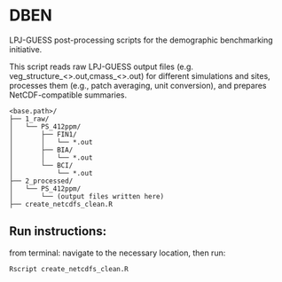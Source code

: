 # DBEN
LPJ-GUESS post-processing scripts for the demographic benchmarking initiative.

This script reads raw LPJ-GUESS output files (e.g. veg_structure_<>.out,cmass_<>.out) for different simulations and sites, processes them (e.g., patch averaging, unit conversion), and prepares NetCDF-compatible summaries.


```
<base.path>/
├── 1_raw/
│   └── PS_412ppm/
│       ├── FIN1/
│       │   └── *.out
│       ├── BIA/
│       │   └── *.out
│       └── BCI/
│           └── *.out
├── 2_processed/
│   └── PS_412ppm/
│       └── (output files written here)
├── create_netcdfs_clean.R
```


## Run instructions:
from terminal:
navigate to the necessary location, then run:

```
Rscript create_netcdfs_clean.R
```
